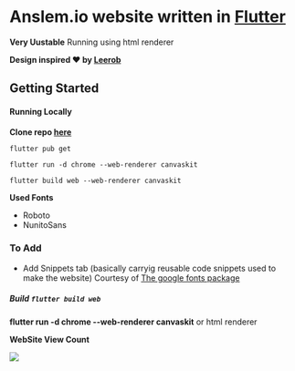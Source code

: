 # Anslem.io website written in [Flutter](https://flutter.dev)
__Very Uustable__
Running using html renderer

__Design inspired ♥ by [Leerob](https://github.com/leerob)__

## Getting Started

#### Running Locally

__Clone repo [here](https://github.com/)__

```
flutter pub get

flutter run -d chrome --web-renderer canvaskit

flutter build web --web-renderer canvaskit
```

__Used Fonts__

- Roboto
- NunitoSans

### To Add

- Add Snippets tab (basically carryig reusable code snippets used to  make the website)
Courtesy of [The google fonts package](https://pub.dev/packages/google_fonts)
<!-- Creative Portfolio https://github.com/iRaul/creative-portfolios -->
<!-- Loading gif https://youtu.be/gxdOJv_RiHg -->
<!-- Firebase hosting https://youtu.be/xJo7Mqse960 -->
##### Build `flutter build web`

__flutter run -d chrome --web-renderer canvaskit__ or html renderer

__WebSite View Count__

<a href="https://hits.seeyoufarm.com"><img src="https://hits.seeyoufarm.com/api/count/incr/badge.svg?url=https%3A%2F%2Fanslem27.github.io&count_bg=%23BB1313&title_bg=%23000000&icon=flutter.svg&icon_color=%235785DD&title=Viewer+Count&edge_flat=false"/></a>
